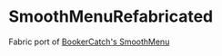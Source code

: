 # SmoothMenuRefabricated
Fabric port of [BookerCatch's SmoothMenu](https://github.com/BookerCatch/SmoothMenu)
